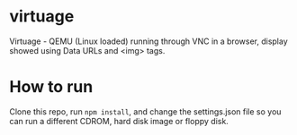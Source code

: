 # virtuage
Virtuage - QEMU (Linux loaded) running through VNC in a browser, display showed using Data URLs and &lt;img&gt; tags.

# How to run
Clone this repo, run `npm install`, and change the settings.json file so you can run a different CDROM, hard disk image or floppy disk.
